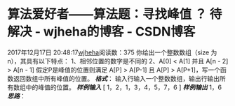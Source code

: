 # 算法爱好者——算法题：寻找峰值 ？ 待解决 - wjheha的博客 - CSDN博客
2017年12月17日 20:48:17[wjheha](https://me.csdn.net/wjheha)阅读数：375
你给出一个整数数组（size 为 n），其具有以下特点： 
1、相邻位置的数字是不同的 
2、A[0] < A[1] 并且 A[n - 2] > A[n - 1]
假定P是峰值的位置则满足 A[P] > A[P-1] 且 A[P] > A[P+1]，写一个函数返回数组中所有峰值的位置。
***格式***：
输入行输入一个整数数组，输出行输出所有数组中的峰值的位置。
***样例输入***
[ 1，2，1，3，4，5，7，6 ]
***样例输出***
1，6
***思路***：
